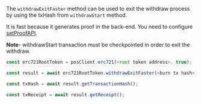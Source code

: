 The `withdrawExitFaster` method can be used to exit the withdraw process by using the txHash from `withdrawStart` method.


It is fast because it generates proof in the back-end. You need to configure [setProofAPI](../../set-proof-api.md).

**Note**- withdrawStart transaction must be checkpointed in order to exit the withdraw.

```js
const erc721RootToken = posClient.erc721(<root token address>, true);

const result = await erc721RootToken.withdrawExitFaster(<burn tx hash>);

const txHash = await result.getTransactionHash();

const txReceipt = await result.getReceipt();

```
